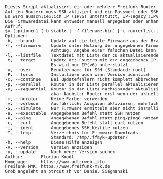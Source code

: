 <pre>Dieses Script aktualisiert ein oder mehrere Freifunk-Router per SSH
Auf den Routern muss SSH aktiviert und ein Passwort oder SSH-Key eingerichtet sein. Keyfiles und ein SSH-Agent werden dringend empfohlen!
Es wird ausschließlich IP (IPv6) unterstützt, IP-legacy (IPv4) ist nicht supported.
Die Firmwaredatei kann entweder manuell angegeben oder anhand des Routers automatisch gewählt werden
Aufruf:
$0 [optionen] [-b stable | -f filename.bin] [-t routerlist.txt | -i ip]
Optionen:
-b, --branch      Update auf die letzte Firmware aus der Branch stable oder beta
-f, --firmware    Update unter Nutzung der angegebenen Firmwaredatei
                  Achtung: Angabe einer falschen Datei kann Router beschädigen
-l, --listfile    Textdatei mit Liste der zu aktualisierenden Router. Eine IP pro Zeile.
-t, --target      Update des Routers mit der angegebenen IP. Kann mehrfach angegeben werden
                  Es wird nur IP(v6) unterstützt
-u, --user        Benutzername für SSH (Standard: root)
-F, --force       Installiere auch wenn Version identisch
-c, --continue    Bei Updatefehlern nicht komplett abbrechen (TBD)
-p, --parallel    Router in der Liste parallel aktualisieren
-s, --sequential  Router in der Liste nacheinander aktualisieren (standard)
                  aka: Nächster Router erst wenn der aktuelle wieder pingbar ist
-m, --nocolor     Keine Farben verwenden
-v, --verbose     Ausführliche Ausgaben aktivieren, mehrfach für debug
-S, --simulate    Nur Firmware ermitteln aber nicht installieren
-e, --executable  Angegebenen Befehl statt SSH nutzen
-P, --ping        Angegebenen Befehl statt ping/ping6 nutzen
-c, --curl        Angegebenen Befehl statt curl nutzen
-i, --ident       Angegebenes SSH-Keyfile nutzen
-T, --temp        Verzeichnis für Firmware-Downloads
                  Standard: /tmp/.ffmyk-updater/
-h, --help        Diese Hilfe anzeigen
-V, --version     Version anzeigen
-u, --update      Nach neuer Version suchen
Author:       Florian Knodt
Homepage:     https://www.adlerweb.info
Freifunk MYK: https://www.freifunk-myk.de
Grob angeleht an otrcut.sh von Daniel Siegmanski
